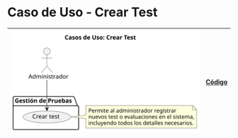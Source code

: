 # Caso de Uso - Crear Test

| ![Diagrama de Clases](/casos_de_uso/imagenes/administrador/Crear_Test.svg) |[Código](/casos_de_uso/diagrama_casos_de_uso/administrador/crear_test/crear_test.puml)|
|----------------------------------------------------------------------------|---|